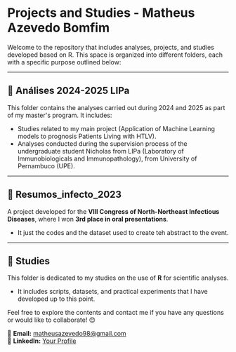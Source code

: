 # Projects and Studies - Matheus Azevedo Bomfim

Welcome to the repository that includes analyses, projects, and studies developed based on R. This space is organized into different folders, each with a specific purpose outlined below:

---

## 📂 **Análises 2024-2025 LIPa**
This folder contains the analyses carried out during 2024 and 2025 as part of my master's program. It includes:
- Studies related to my main project (Application of Machine Learning models to prognosis Patients Living with HTLV).
- Analyses conducted during the supervision process of the undergraduate student Nicholas from LIPa (Laboratory of Immunobiologicals and Immunopathology), from University of Pernambuco (UPE).

---

## 📂 **Resumos_infecto_2023**
A project developed for the **VIII Congress of North-Northeast Infectious Diseases**, where I won **3rd place in oral presentations**.
- It just the codes and the dataset used to create teh abstract to the event.

---

## 📂 **Studies**
This folder is dedicated to my studies on the use of **R** for scientific analyses.
- It includes scripts, datasets, and practical experiments that I have developed up to this point.

Feel free to explore the contents and contact me if you have any questions or would like to collaborate! 😊

📧 **Email:** matheusazevedo98@gmail.com  
🔗 **LinkedIn:** [Your Profile](https://www.linkedin.com/in/matheus-azevedo-bomfim/)  
